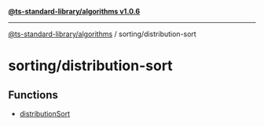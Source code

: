 [**@ts-standard-library/algorithms v1.0.6**](../../README.md)

***

[@ts-standard-library/algorithms](../../modules.md) / sorting/distribution-sort

# sorting/distribution-sort

## Functions

- [distributionSort](functions/distributionSort.md)
